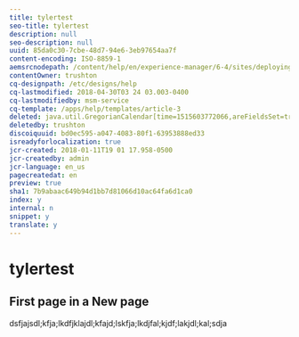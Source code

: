 ```yaml
---
title: tylertest
seo-title: tylertest
description: null
seo-description: null
uuid: 85da0c30-7cbe-48d7-94e6-3eb97654aa7f
content-encoding: ISO-8859-1
aemsrcnodepath: /content/help/en/experience-manager/6-4/sites/deploying/using/tylertest
contentOwner: trushton
cq-designpath: /etc/designs/help
cq-lastmodified: 2018-04-30T03 24 03.003-0400
cq-lastmodifiedby: msm-service
cq-template: /apps/help/templates/article-3
deleted: java.util.GregorianCalendar[time=1515603772066,areFieldsSet=true,areAllFieldsSet=true,lenient=false,zone=sun.util.calendar.ZoneInfo[id="GMT",offset=0,dstSavings=0,useDaylight=false,transitions=0,lastRule=null],firstDayOfWeek=1,minimalDaysInFirstWeek=1,ERA=1,YEAR=2018,MONTH=0,WEEK_OF_YEAR=2,WEEK_OF_MONTH=2,DAY_OF_MONTH=10,DAY_OF_YEAR=10,DAY_OF_WEEK=4,DAY_OF_WEEK_IN_MONTH=2,AM_PM=1,HOUR=5,HOUR_OF_DAY=17,MINUTE=2,SECOND=52,MILLISECOND=66,ZONE_OFFSET=0,DST_OFFSET=0]
deletedby: trushton
discoiquuid: bd0ec595-a047-4083-80f1-63953888ed33
isreadyforlocalization: true
jcr-created: 2018-01-11T19 01 17.958-0500
jcr-createdby: admin
jcr-language: en_us
pagecreatedat: en
preview: true
sha1: 7b9abaac649b94d1bb7d81066d10ac64fa6d1ca0
index: y
internal: n
snippet: y
translate: y
---
```


# tylertest

## First page in a New page

dsfjajsdl;kfja;lkdfjklajdl;kfajd;lskfja;lkdjfal;kjdf;lakjdl;kal;sdja
